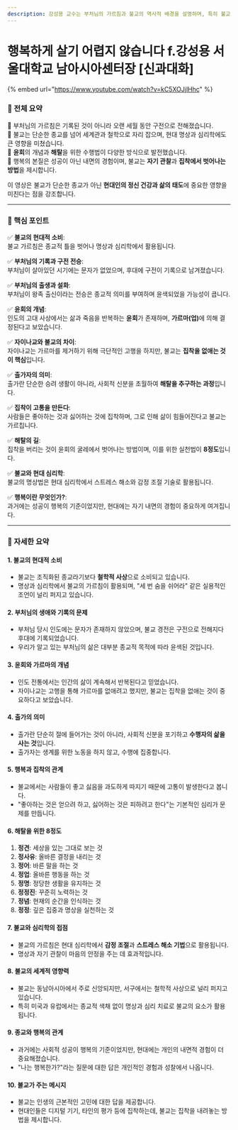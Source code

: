 ```yaml
---
description: 강성용 교수는 부처님의 가르침과 불교의 역사적 배경을 설명하며, 특히 불교가 현대인들에게 어떤 의미를 가지는지에 대해 이야기합니다.
---
```


# 행복하게 살기 어렵지 않습니다 f.강성용 서울대학교 남아시아센터장 \[신과대화]

{% embed url="https://www.youtube.com/watch?v=kC5XOJjlHhc" %}

### **📌 전체 요약**

🔹 부처님의 가르침은 기록된 것이 아니라 오랜 세월 동안 구전으로 전해졌습니다.\
🔹 불교는 단순한 종교를 넘어 세계관과 철학으로 자리 잡으며, 현대 명상과 심리학에도 큰 영향을 미쳤습니다.\
🔹 **윤회**의 개념과 **해탈**을 위한 수행법이 다양한 방식으로 발전했습니다.\
🔹 행복의 본질은 성공이 아닌 내면의 경험이며, 불교는 **자기 관찰**과 **집착에서 벗어나는 방법**을 제시합니다.

이 영상은 불교가 단순한 종교가 아닌 **현대인의 정신 건강과 삶의 태도**에 중요한 영향을 미친다는 점을 강조합니다.

***

### **🔑 핵심 포인트**

✅ **불교의 현대적 소비**:\
불교 가르침은 종교적 틀을 벗어나 명상과 심리학에서 활용됩니다.

✅ **부처님의 기록과 구전 전승**:\
부처님이 살아있던 시기에는 문자가 없었으며, 후대에 구전이 기록으로 남겨졌습니다.

✅ **부처님의 출생과 설화**:\
부처님이 왕족 출신이라는 전승은 종교적 의미를 부여하며 윤색되었을 가능성이 큽니다.

✅ **윤회의 개념**:\
인도의 고대 사상에서는 삶과 죽음을 반복하는 **윤회**가 존재하며, **가르마(업)**&#xC5D0; 의해 결정된다고 보았습니다.

✅ **자이나교와 불교의 차이**:\
자이나교는 가르마를 제거하기 위해 극단적인 고행을 하지만, 불교는 **집착을 없애는 것이 핵심**입니다.

✅ **출가자의 의미**:\
출가란 단순한 승려 생활이 아니라, 사회적 신분을 초월하여 **해탈을 추구하는 과정**입니다.

✅ **집착이 고통을 만든다**:\
사람들은 좋아하는 것과 싫어하는 것에 집착하며, 그로 인해 삶이 힘들어진다고 불교는 가르칩니다.

✅ **해탈의 길**:\
집착을 버리는 것이 윤회의 굴레에서 벗어나는 방법이며, 이를 위한 실천법이 **8정도**입니다.

✅ **불교와 현대 심리학**:\
불교의 명상법은 현대 심리학에서 스트레스 해소와 감정 조절 기술로 활용됩니다.

✅ **행복이란 무엇인가?**:\
과거에는 성공이 행복의 기준이었지만, 현대에는 자기 내면의 경험이 중요하게 여겨집니다.

***

### **📖 자세한 요약**

#### **1. 불교의 현대적 소비**

* 불교는 조직화된 종교라기보다 **철학적 사상**으로 소비되고 있습니다.
* 명상과 심리학에서 불교의 가르침이 활용되며, "세 번 숨을 쉬어라" 같은 실용적인 조언이 널리 퍼지고 있습니다.

#### **2. 부처님의 생애와 기록의 문제**

* 부처님 당시 인도에는 문자가 존재하지 않았으며, 불교 경전은 구전으로 전해지다 후대에 기록되었습니다.
* 우리가 알고 있는 부처님의 삶은 대부분 종교적 목적에 따라 윤색된 것입니다.

#### **3. 윤회와 가르마의 개념**

* 인도 전통에서는 인간의 삶이 계속해서 반복된다고 믿었습니다.
* 자이나교는 고행을 통해 가르마를 없애려고 했지만, 불교는 집착을 없애는 것이 중요하다고 보았습니다.

#### **4. 출가의 의미**

* 출가란 단순히 절에 들어가는 것이 아니라, 사회적 신분을 포기하고 **수행자의 삶을 사는 것**입니다.
* 출가자는 생계를 위한 노동을 하지 않고, 수행에 집중합니다.

#### **5. 행복과 집착의 관계**

* 불교에서는 사람들이 좋고 싫음을 과도하게 따지기 때문에 고통이 발생한다고 봅니다.
* "좋아하는 것은 얻으려 하고, 싫어하는 것은 피하려고 한다"는 기본적인 심리가 문제를 만듭니다.

#### **6. 해탈을 위한 8정도**

1. **정견**: 세상을 있는 그대로 보는 것
2. **정사유**: 올바른 결정을 내리는 것
3. **정어**: 바른 말을 하는 것
4. **정업**: 올바른 행동을 하는 것
5. **정명**: 정당한 생활을 유지하는 것
6. **정정진**: 꾸준히 노력하는 것
7. **정념**: 현재의 순간을 인식하는 것
8. **정정**: 깊은 집중과 명상을 실천하는 것

#### **7. 불교와 심리학의 접점**

* 불교의 가르침은 현대 심리학에서 **감정 조절**과 **스트레스 해소 기법**으로 활용됩니다.
* 명상과 자기 관찰이 마음의 안정을 주는 데 효과적입니다.

#### **8. 불교의 세계적 영향력**

* 불교는 동남아시아에서 주로 신앙되지만, 서구에서는 철학적 사상으로 널리 퍼지고 있습니다.
* 특히 미국과 유럽에서는 종교적 색채 없이 명상과 심리 치료로 불교의 요소가 활용됩니다.

#### **9. 종교와 행복의 관계**

* 과거에는 사회적 성공이 행복의 기준이었지만, 현대에는 개인의 내면적 경험이 더 중요해졌습니다.
* "나는 행복한가?"라는 질문에 대한 답은 개인적인 경험과 성찰에서 나옵니다.

#### **10. 불교가 주는 메시지**

* 불교는 인생의 근본적인 고민에 대한 답을 제공합니다.
* 현대인들은 디지털 기기, 타인의 평가 등에 집착하는데, 불교는 집착을 내려놓는 방법을 제시합니다.

